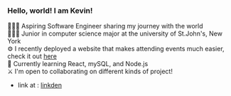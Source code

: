 ### Hello, world! I am Kevin!

🧑🏿‍💻 Aspiring Software Engineer sharing my journey with the world  
👨🏿‍🎓 Junior in computer science major at the university of St.John's, New York  
⚙️ I recently deployed a website that makes attending events much easier, check it out [here](https://eventoall.com/)  
🔎 Currently learning React, mySQL, and Node.js  
⚔️ I'm open to collaborating on different kinds of project!

- link at : [linkden](https://linkedin.com/in/)
